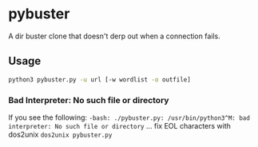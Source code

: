 # pybuster
A dir buster clone that doesn't derp out when a connection fails.

## Usage
``` bash
python3 pybuster.py -u url [-w wordlist -o outfile]
```

### Bad Interpreter: No such file or directory
If you see the following:
` -bash: ./pybuster.py: /usr/bin/python3^M: bad interpreter: No such file or directory `
... fix EOL characters with dos2unix
` dos2unix pybuster.py `
